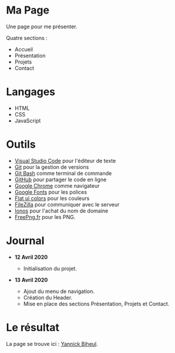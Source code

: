 # Ma Page
Une page pour me présenter.

Quatre sections :

* Accueil
* Présentation
* Projets
* Contact

# Langages

* HTML
* CSS
* JavaScript

# Outils

* [Visual Studio Code](https://code.visualstudio.com/) pour l'éditeur de texte
* [Git](https://git-scm.com/) pour la gestion de versions
* [Git Bash](https://gitforwindows.org/) comme terminal de commande
* [GitHub](https://github.com/) pour partager le code en ligne
* [Google Chrome](https://www.google.fr/chrome/?brand=CHBD&gclid=CjwKCAjwpqv0BRABEiwA-TySweC2bONhPrgyuzbP4_9snC9rXGiS1lxTNuhsrfpnmj39i5z8PpHkJRoC7C0QAvD_BwE&gclsrc=aw.ds) comme navigateur
* [Google Fonts](https://fonts.google.com/) pour les polices
* [Flat ui colors](https://flatuicolors.com/) pour les couleurs
* [FileZilla](https://filezilla-project.org/) pour communiquer avec le serveur
* [Ionos](https://www.ionos.fr/) pour l'achat du nom de domaine
* [FreePng.fr](https://www.freepng.fr/) pour les PNG.

# Journal

* **12 Avril 2020**
    * Initialisation du projet.

* **13 Avril 2020**
    * Ajout du menu de navigation.
    * Création du Header.
    * Mise en place des sections Présentation, Projets et Contact.

# Le résultat

La page se trouve ici : [Yannick Biheul](http://yannickbiheul.fr/index.html).
